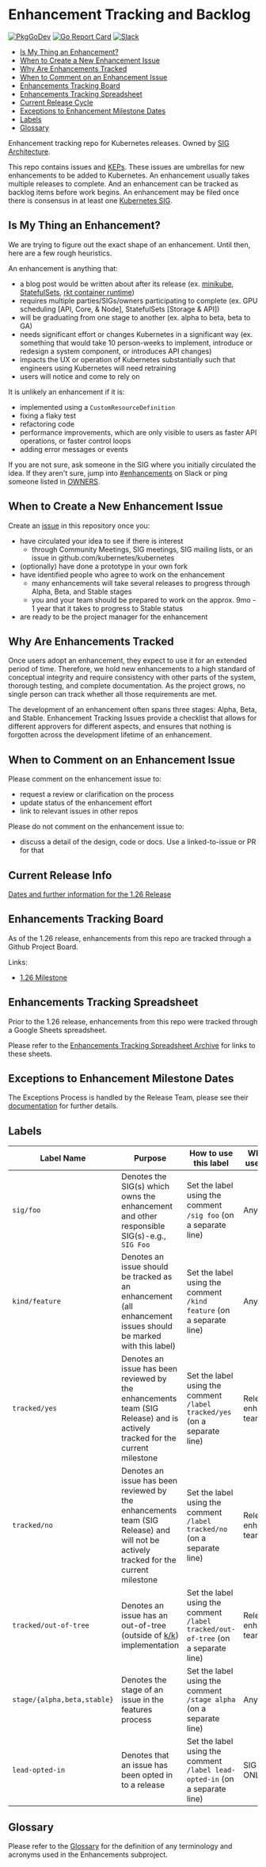 # Enhancement Tracking and Backlog

[![PkgGoDev](https://pkg.go.dev/badge/k8s.io/enhancements)](https://pkg.go.dev/k8s.io/enhancements)
[![Go Report Card](https://goreportcard.com/badge/k8s.io/enhancements)](https://goreportcard.com/report/k8s.io/enhancements)
[![Slack](https://img.shields.io/badge/Slack-%23enhancements-blueviolet)](https://kubernetes.slack.com/archives/C1L57L91V)

- [Is My Thing an Enhancement?](#is-my-thing-an-enhancement)
- [When to Create a New Enhancement Issue](#when-to-create-a-new-enhancement-issue)
- [Why Are Enhancements Tracked](#why-are-enhancements-tracked)
- [When to Comment on an Enhancement Issue](#when-to-comment-on-an-enhancement-issue)
- [Enhancements Tracking Board](#enhancements-tracking-board)
- [Enhancements Tracking Spreadsheet](#enhancements-tracking-spreadsheet)
- [Current Release Cycle](#current-release-cycle)
- [Exceptions to Enhancement Milestone Dates](#exceptions-to-enhancement-milestone-dates)
- [Labels](#labels)
- [Glossary](#glossary)

Enhancement tracking repo for Kubernetes releases. Owned by [SIG Architecture](https://git.k8s.io/community/sig-architecture#enhancements).

This repo contains issues and [KEPs](https://git.k8s.io/enhancements/keps). These issues are umbrellas for new enhancements to be added to Kubernetes. An enhancement usually takes multiple releases to complete. And an enhancement can be tracked as backlog items before work begins. An enhancement may be filed once there is consensus in at least one [Kubernetes SIG](https://git.k8s.io/community/sig-list.md).

## Is My Thing an Enhancement?

We are trying to figure out the exact shape of an enhancement. Until then, here are a few rough heuristics.

An enhancement is anything that:

- a blog post would be written about after its release (ex. [minikube](https://kubernetes.io/blog/2016/07/minikube-easily-run-kubernetes-locally/), [StatefulSets](https://kubernetes.io/blog/2016/07/thousand-instances-of-cassandra-using-kubernetes-pet-set/), [rkt container runtime](https://kubernetes.io/blog/2016/07/rktnetes-brings-rkt-container-engine-to-kubernetes/))
- requires multiple parties/SIGs/owners participating to complete (ex. GPU scheduling [API, Core, & Node], StatefulSets [Storage & API])
- will be graduating from one stage to another (ex. alpha to beta, beta to GA)
- needs significant effort or changes Kubernetes in a significant way (ex. something that would take 10 person-weeks to implement, introduce or redesign a system component, or introduces API changes)
- impacts the UX or operation of Kubernetes substantially such that engineers using Kubernetes will need retraining
- users will notice and come to rely on

It is unlikely an enhancement if it is:
- implemented using a `CustomResourceDefinition`
- fixing a flaky test
- refactoring code
- performance improvements, which are only visible to users as faster API operations, or faster control loops
- adding error messages or events

If you are not sure, ask someone in the SIG where you initially circulated the idea. If they aren't sure, jump into
[#enhancements](https://kubernetes.slack.com/messages/enhancements/) on Slack or ping someone listed in [OWNERS](https://github.com/kubernetes/enhancements/blob/master/OWNERS).

## When to Create a New Enhancement Issue

Create an [issue](https://github.com/kubernetes/enhancements/issues/new) in this repository once you:
- have circulated your idea to see if there is interest
   - through Community Meetings, SIG meetings, SIG mailing lists, or an issue in github.com/kubernetes/kubernetes
- (optionally) have done a prototype in your own fork
- have identified people who agree to work on the enhancement
  - many enhancements will take several releases to progress through Alpha, Beta, and Stable stages
  - you and your team should be prepared to work on the approx. 9mo - 1 year that it takes to progress to Stable status
- are ready to be the project manager for the enhancement

## Why Are Enhancements Tracked

Once users adopt an enhancement, they expect to use it for an extended period of time. Therefore, we hold new enhancements to a high standard of conceptual integrity and require consistency with other parts of the system, thorough testing, and complete documentation. As the project grows, no single person can track whether all those requirements are met.

The development of an enhancement often spans three stages: Alpha, Beta, and Stable. Enhancement Tracking Issues provide a checklist that allows for different approvers for different aspects, and ensures that nothing is forgotten across the
development lifetime of an enhancement.

## When to Comment on an Enhancement Issue

Please comment on the enhancement issue to:
- request a review or clarification on the process
- update status of the enhancement effort
- link to relevant issues in other repos

Please do not comment on the enhancement issue to:
- discuss a detail of the design, code or docs. Use a linked-to-issue or PR for that


## Current Release Info

[Dates and further information for the 1.26 Release](https://github.com/kubernetes/sig-release/tree/master/releases/release-1.26)

## Enhancements Tracking Board

As of the 1.26 release, enhancements from this repo are tracked through a Github Project Board.

Links:

- [1.26 Milestone](http://bit.ly/k8s126-enhancements)

## Enhancements Tracking Spreadsheet

Prior to the 1.26 release, enhancements from this repo were tracked through a Google Sheets spreadsheet.

Please refer to the [Enhancements Tracking Spreadsheet Archive](docs/archived-tracking-sheets.md) for links to
these sheets.

## Exceptions to Enhancement Milestone Dates

The Exceptions Process is handled by the Release Team, please see their [documentation](https://github.com/kubernetes/sig-release/blob/master/releases/EXCEPTIONS.md) for further details.

## Labels

| Label Name | Purpose | How to use this label | Who should use this label |
| ------ | ------ | ------ | ------ |
| `sig/foo` | Denotes the SIG(s) which owns the enhancement and other responsible SIG(s)-e.g., `SIG Foo` | Set the label using the comment `/sig foo` (on a separate line) | Anyone |
| `kind/feature` | Denotes an issue should be tracked as an enhancement (all enhancement issues should be marked with this label) | Set the label using the comment `/kind feature` (on a separate line) | Anyone |
| `tracked/yes` | Denotes an issue has been reviewed by the enhancements team (SIG Release) and is actively tracked for the current milestone | Set the label using the comment `/label tracked/yes` (on a separate line) | Release enhancements team ONLY |
| `tracked/no` | Denotes an issue has been reviewed by the enhancements team (SIG Release) and will not be actively tracked for the current milestone | Set the label using the comment `/label tracked/no` (on a separate line) | Release enhancements team ONLY |
| `tracked/out-of-tree` | Denotes an issue has an out-of-tree (outside of [k/k](https://github.com/kubernetes/kubernetes)) implementation | Set the label using the comment `/label tracked/out-of-tree` (on a separate line) | Release enhancements team ONLY |
| `stage/{alpha,beta,stable}` | Denotes the stage of an issue in the features process | Set the label using the comment `/stage alpha` (on a separate line) | Anyone |
| `lead-opted-in` | Denotes that an issue has been opted in to a release | Set the label using the comment `/label lead-opted-in` (on a separate line) | SIG leads ONLY |

## Glossary

Please refer to the [Glossary](docs/glossary.md) for the definition of any terminology and acronyms used in the Enhancements subproject.
